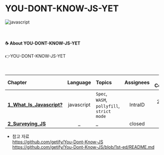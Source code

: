 # YOU-DONT-KNOW-JS-YET
![javascript](https://img.shields.io/badge/Javascript-YDNJS-blue?logo=javascript)

<br>

#### ☕ About YOU-DONT-KNOW-JS-YET
👉YOU-DONT-KNOW-JS-YET

<br>

| Chapter | Language | Topics | Assignees | Date of Completion | 
|:---|:---:|:---|:---:|:---:|
|[__1_What_Is_Javascript?__](./1_What_Is_Javascript?) | javascript | `Spec`, `WASM`, `pollyfill`, `strict mode` | IntraID | 2020. 10. 29. |
| [__2_Surveying_JS__](./2_Surveying_JS) | _ | _ | closed |


- 참고 자료  
https://github.com/getify/You-Dont-Know-JS  
https://github.com/getify/You-Dont-Know-JS/blob/1st-ed/README.md  
